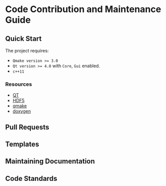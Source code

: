 # Code Contribution and Maintenance Guide

## Quick Start

The project requires:

- `Qmake version >= 3.0`
- `Qt version >= 4.0` with `Core`, `Gui` enabled.
- `c++11`

### Resources

- [QT](https://doc.qt.io)
- [HDF5](https://support.hdfgroup.org/HDF5/doc/cpplus_RM/index.html)
- [qmake](https://doc.qt.io/qt-5/qmake-manual.html)
- [doxygen](http://www.doxygen.nl)    

## Pull Requests

## Templates

## Maintaining Documentation

## Code Standards